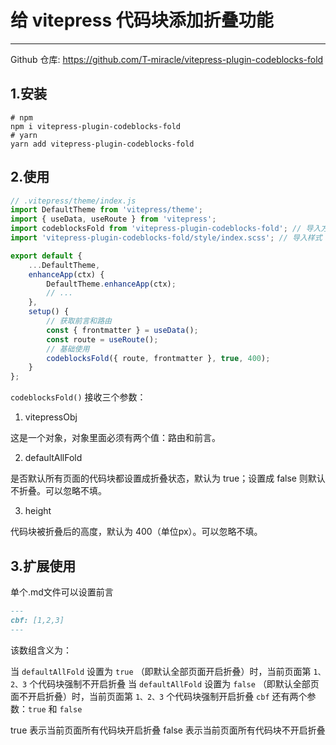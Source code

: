 # 给 vitepress 代码块添加折叠功能

---

Github 仓库: https://github.com/T-miracle/vitepress-plugin-codeblocks-fold

## 1.安装

```shell
# npm 
npm i vitepress-plugin-codeblocks-fold
# yarn
yarn add vitepress-plugin-codeblocks-fold
```

## 2.使用

```js
// .vitepress/theme/index.js
import DefaultTheme from 'vitepress/theme';
import { useData, useRoute } from 'vitepress';
import codeblocksFold from 'vitepress-plugin-codeblocks-fold'; // 导入方法
import 'vitepress-plugin-codeblocks-fold/style/index.scss'; // 导入样式

export default {
    ...DefaultTheme,
    enhanceApp(ctx) {
        DefaultTheme.enhanceApp(ctx);
        // ...
    },
    setup() {
        // 获取前言和路由
        const { frontmatter } = useData();
        const route = useRoute();
        // 基础使用
        codeblocksFold({ route, frontmatter }, true, 400);
    }
};
```

`codeblocksFold()` 接收三个参数：

1. vitepressObj

这是一个对象，对象里面必须有两个值：路由和前言。

2. defaultAllFold

是否默认所有页面的代码块都设置成折叠状态，默认为 true；设置成 false 则默认不折叠。可以忽略不填。

3. height

代码块被折叠后的高度，默认为 400（单位px）。可以忽略不填。

## 3.扩展使用

单个.md文件可以设置前言

```markdown
---
cbf: [1,2,3]
---
```

该数组含义为：

当 `defaultAllFold` 设置为 `true` （即默认全部页面开启折叠）时，当前页面第 `1、2、3` 个代码块强制不开启折叠
当 `defaultAllFold` 设置为 `false` （即默认全部页面不开启折叠）时，当前页面第 `1、2、3` 个代码块强制开启折叠
`cbf` 还有两个参数：`true` 和 `false`

true 表示当前页面所有代码块开启折叠
false 表示当前页面所有代码块不开启折叠